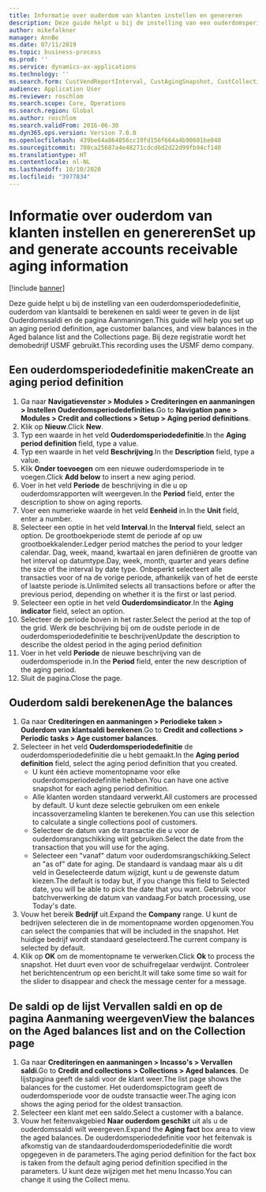 ```yaml
---
title: Informatie over ouderdom van klanten instellen en genereren
description: Deze guide helpt u bij de instelling van een ouderdomsperiodedefinitie, ouderdom van klantsaldi te berekenen en saldi weer te geven in de lijst Ouderdomssaldi en de pagina Aanmaningen.
author: mikefalkner
manager: AnnBe
ms.date: 07/11/2019
ms.topic: business-process
ms.prod: ''
ms.service: dynamics-ax-applications
ms.technology: ''
ms.search.form: CustVendReportInterval, CustAgingSnapshot, CustCollectionsPoolsListPage, CustCollections
audience: Application User
ms.reviewer: roschlom
ms.search.scope: Core, Operations
ms.search.region: Global
ms.author: roschlom
ms.search.validFrom: 2016-06-30
ms.dyn365.ops.version: Version 7.0.0
ms.openlocfilehash: 439be64a864056cc19fd156f664a4b90601be040
ms.sourcegitcommit: 708ca25687a4e48271cdcd6d2d22d99fb94cf140
ms.translationtype: HT
ms.contentlocale: nl-NL
ms.lasthandoff: 10/10/2020
ms.locfileid: "3977834"
---
```

# <a name="set-up-and-generate-accounts-receivable-aging-information"></a><span data-ttu-id="a8ee3-103">Informatie over ouderdom van klanten instellen en genereren</span><span class="sxs-lookup"><span data-stu-id="a8ee3-103">Set up and generate accounts receivable aging information</span></span>

[!include [banner](../../includes/banner.md)]

<span data-ttu-id="a8ee3-104">Deze guide helpt u bij de instelling van een ouderdomsperiodedefinitie, ouderdom van klantsaldi te berekenen en saldi weer te geven in de lijst Ouderdomssaldi en de pagina Aanmaningen.</span><span class="sxs-lookup"><span data-stu-id="a8ee3-104">This guide will help you set up an aging period definition, age customer balances, and view balances in the Aged balance list and the Collections page.</span></span> <span data-ttu-id="a8ee3-105">Bij deze registratie wordt het demobedrijf USMF gebruikt.</span><span class="sxs-lookup"><span data-stu-id="a8ee3-105">This recording uses the USMF demo company.</span></span>


## <a name="create-an-aging-period-definition"></a><span data-ttu-id="a8ee3-106">Een ouderdomsperiodedefinitie maken</span><span class="sxs-lookup"><span data-stu-id="a8ee3-106">Create an aging period definition</span></span>
1. <span data-ttu-id="a8ee3-107">Ga naar **Navigatievenster > Modules > Crediteringen en aanmaningen > Instellen Ouderdomsperiodedefinities**.</span><span class="sxs-lookup"><span data-stu-id="a8ee3-107">Go to **Navigation pane > Modules > Credit and collections > Setup > Aging period definitions**.</span></span>
2. <span data-ttu-id="a8ee3-108">Klik op **Nieuw**.</span><span class="sxs-lookup"><span data-stu-id="a8ee3-108">Click **New**.</span></span>
3. <span data-ttu-id="a8ee3-109">Typ een waarde in het veld **Ouderdomsperiodedefinitie**.</span><span class="sxs-lookup"><span data-stu-id="a8ee3-109">In the **Aging period definition** field, type a value.</span></span>
4. <span data-ttu-id="a8ee3-110">Typ een waarde in het veld **Beschrijving**.</span><span class="sxs-lookup"><span data-stu-id="a8ee3-110">In the **Description** field, type a value.</span></span>
5. <span data-ttu-id="a8ee3-111">Klik **Onder toevoegen** om een nieuwe ouderdomsperiode in te voegen.</span><span class="sxs-lookup"><span data-stu-id="a8ee3-111">Click **Add below** to insert a new aging period.</span></span>
6. <span data-ttu-id="a8ee3-112">Voer in het veld **Periode** de beschrijving in die u op ouderdomsrapporten wilt weergeven.</span><span class="sxs-lookup"><span data-stu-id="a8ee3-112">In the **Period** field, enter the description to show on aging reports.</span></span>
7. <span data-ttu-id="a8ee3-113">Voer een numerieke waarde in het veld **Eenheid** in.</span><span class="sxs-lookup"><span data-stu-id="a8ee3-113">In the **Unit** field, enter a number.</span></span>
8. <span data-ttu-id="a8ee3-114">Selecteer een optie in het veld **Interval**.</span><span class="sxs-lookup"><span data-stu-id="a8ee3-114">In the **Interval** field, select an option.</span></span> <span data-ttu-id="a8ee3-115">De grootboekperiode stemt de periode af op uw grootboekkalender.</span><span class="sxs-lookup"><span data-stu-id="a8ee3-115">Ledger period matches the period to your ledger calendar.</span></span> <span data-ttu-id="a8ee3-116">Dag, week, maand, kwartaal en jaren definiëren de grootte van het interval op datumtype.</span><span class="sxs-lookup"><span data-stu-id="a8ee3-116">Day, week, month, quarter and years define the size of the interval by date type.</span></span> <span data-ttu-id="a8ee3-117">Onbeperkt selecteert alle transacties voor of na de vorige periode, afhankelijk van of het de eerste of laatste periode is.</span><span class="sxs-lookup"><span data-stu-id="a8ee3-117">Unlimited selects all transactions before or after the previous period, depending on whether it is the first or last period.</span></span>  
9. <span data-ttu-id="a8ee3-118">Selecteer een optie in het veld **Ouderdomsindicator**.</span><span class="sxs-lookup"><span data-stu-id="a8ee3-118">In the **Aging indicator** field, select an option.</span></span>
10. <span data-ttu-id="a8ee3-119">Selecteer de periode boven in het raster.</span><span class="sxs-lookup"><span data-stu-id="a8ee3-119">Select the period at the top of the grid.</span></span> <span data-ttu-id="a8ee3-120">Werk de beschrijving bij om de oudste periode in de ouderdomsperiodedefinitie te beschrijven</span><span class="sxs-lookup"><span data-stu-id="a8ee3-120">Update the description to describe the oldest period in the aging period definition</span></span>
11. <span data-ttu-id="a8ee3-121">Voer in het veld **Periode** de nieuwe beschrijving van de ouderdomsperiode in.</span><span class="sxs-lookup"><span data-stu-id="a8ee3-121">In the **Period** field, enter the new description of the aging period.</span></span>
12. <span data-ttu-id="a8ee3-122">Sluit de pagina.</span><span class="sxs-lookup"><span data-stu-id="a8ee3-122">Close the page.</span></span>

## <a name="age-the-balances"></a><span data-ttu-id="a8ee3-123">Ouderdom saldi berekenen</span><span class="sxs-lookup"><span data-stu-id="a8ee3-123">Age the balances</span></span>
1. <span data-ttu-id="a8ee3-124">Ga naar **Crediteringen en aanmaningen > Periodieke taken > Ouderdom van klantsaldi berekenen**.</span><span class="sxs-lookup"><span data-stu-id="a8ee3-124">Go to **Credit and collections > Periodic tasks > Age customer balances**.</span></span>
2. <span data-ttu-id="a8ee3-125">Selecteer in het veld **Ouderdomsperiodedefinitie** de ouderdomsperiodedefinitie die u hebt gemaakt.</span><span class="sxs-lookup"><span data-stu-id="a8ee3-125">In the **Aging period definition** field, select the aging period definition that you created.</span></span>
    + <span data-ttu-id="a8ee3-126">U kunt één actieve momentopname voor elke ouderdomsperiodedefinitie hebben.</span><span class="sxs-lookup"><span data-stu-id="a8ee3-126">You can have one active snapshot for each aging period definition.</span></span>  
    + <span data-ttu-id="a8ee3-127">Alle klanten worden standaard verwerkt.</span><span class="sxs-lookup"><span data-stu-id="a8ee3-127">All customers are processed by default.</span></span> <span data-ttu-id="a8ee3-128">U kunt deze selectie gebruiken om een enkele incassoverzameling klanten te berekenen.</span><span class="sxs-lookup"><span data-stu-id="a8ee3-128">You can use this selection to calculate a single collections pool of customers.</span></span>  
    + <span data-ttu-id="a8ee3-129">Selecteer de datum van de transactie die u voor de ouderdomsrangschikking wilt gebruiken.</span><span class="sxs-lookup"><span data-stu-id="a8ee3-129">Select the date from the transaction that you will use for the aging.</span></span>  
    + <span data-ttu-id="a8ee3-130">Selecteer een "vanaf" datum voor ouderdomsrangschikking.</span><span class="sxs-lookup"><span data-stu-id="a8ee3-130">Select an "as of" date for aging.</span></span> <span data-ttu-id="a8ee3-131">De standaard is vandaag maar als u dit veld in Geselecteerde datum wijzigt, kunt u de gewenste datum kiezen.</span><span class="sxs-lookup"><span data-stu-id="a8ee3-131">The default is today but, if you change this field to Selected date, you will be able to pick the date that you want.</span></span> <span data-ttu-id="a8ee3-132">Gebruik voor batchverwerking de datum van vandaag.</span><span class="sxs-lookup"><span data-stu-id="a8ee3-132">For batch processing, use Today's date.</span></span>  
3. <span data-ttu-id="a8ee3-133">Vouw het bereik **Bedrijf** uit.</span><span class="sxs-lookup"><span data-stu-id="a8ee3-133">Expand the **Company** range.</span></span> <span data-ttu-id="a8ee3-134">U kunt de bedrijven selecteren die in de momentopname worden opgenomen.</span><span class="sxs-lookup"><span data-stu-id="a8ee3-134">You can select the companies that will be included in the snapshot.</span></span> <span data-ttu-id="a8ee3-135">Het huidige bedrijf wordt standaard geselecteerd.</span><span class="sxs-lookup"><span data-stu-id="a8ee3-135">The current company is selected by default.</span></span>
4. <span data-ttu-id="a8ee3-136">Klik op **OK** om de momentopname te verwerken.</span><span class="sxs-lookup"><span data-stu-id="a8ee3-136">Click **Ok** to process the snapshot.</span></span> <span data-ttu-id="a8ee3-137">Het duurt even voor de schuifregelaar verdwijnt. Controleer het berichtencentrum op een bericht.</span><span class="sxs-lookup"><span data-stu-id="a8ee3-137">It will take some time so wait for the slider to disappear and check the message center for a message.</span></span>

## <a name="view-the-balances-on-the-aged-balances-list-and-on-the-collection-page"></a><span data-ttu-id="a8ee3-138">De saldi op de lijst Vervallen saldi en op de pagina Aanmaning weergeven</span><span class="sxs-lookup"><span data-stu-id="a8ee3-138">View the balances on the Aged balances list and on the Collection page</span></span>
1. <span data-ttu-id="a8ee3-139">Ga naar **Crediteringen en aanmaningen > Incasso's > Vervallen saldi**.</span><span class="sxs-lookup"><span data-stu-id="a8ee3-139">Go to **Credit and collections > Collections > Aged balances**.</span></span> <span data-ttu-id="a8ee3-140">De lijstpagina geeft de saldi voor de klant weer.</span><span class="sxs-lookup"><span data-stu-id="a8ee3-140">The list page shows the balances for the customer.</span></span> <span data-ttu-id="a8ee3-141">Het ouderdomspictogram geeft de ouderdomsperiode voor de oudste transactie weer.</span><span class="sxs-lookup"><span data-stu-id="a8ee3-141">The aging icon shows the aging period for the oldest transaction.</span></span>  
2. <span data-ttu-id="a8ee3-142">Selecteer een klant met een saldo.</span><span class="sxs-lookup"><span data-stu-id="a8ee3-142">Select a customer with a balance.</span></span>
3. <span data-ttu-id="a8ee3-143">Vouw het feitenvakgebied **Naar ouderdom geschikt** uit als u de ouderdomssaldi wilt weergeven.</span><span class="sxs-lookup"><span data-stu-id="a8ee3-143">Expand the **Aging fact** box area to view the aged balances.</span></span> <span data-ttu-id="a8ee3-144">De ouderdomsperiodedefinitie voor het feitenvak is afkomstig van de standaardouderdomsperiodedefinitie die wordt opgegeven in de parameters.</span><span class="sxs-lookup"><span data-stu-id="a8ee3-144">The aging period definition for the fact box is taken from the default aging period definition specified in the parameters.</span></span> <span data-ttu-id="a8ee3-145">U kunt deze wijzigen met het menu Incasso.</span><span class="sxs-lookup"><span data-stu-id="a8ee3-145">You can change it using the Collect menu.</span></span>  

